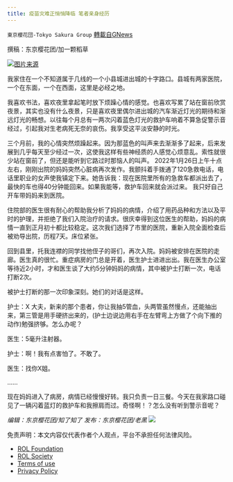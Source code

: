 ```yaml
---
title: 疫苗灾难正悄悄降临 笔者亲身经历
---
```

`東京櫻花団-Tokyo Sakura Group` [轉載自GNews](https://gnews.org/zh-hans/2097523/)

撰稿：东京樱花团/加一颗稻草

![](https://assets.gnews.org/wp-content/uploads/2022/03/疫苗灾难正悄悄降临-笔者亲身经历.jpg)[图片来源](https://www.google.com/imgres?imgurl=https%3A%2F%2Fi0.wp.com%2Fgeneonline.news%2Fwp-content%2Fuploads%2F2020%2F09%2F142859856_s.jpg%3Ffit%3D897%252C534%26ssl%3D1&amp;imgrefurl=https%3A%2F%2Fgeneonline.news%2Fvaccine-disaster-and-covid-19%2F&amp;tbnid=lo20TJOZJ66X9M&amp;vet=12ahUKEwiezZPl9qj2AhVtk9gFHVdXBeQQMyg8egQIARAw..i&amp;docid=PoUC_AFu2eLl9M&amp;w=897&amp;h=534&amp;q=%E7%96%AB%E8%8B%97%E7%81%BE%E9%9A%BE&amp;ved=2ahUKEwiezZPl9qj2AhVtk9gFHVdXBeQQMyg8egQIARAw)

我家住在一个不知道属于几线的一个小县城进出城的十字路口。县城有两家医院，一个在东面，一个在西面，这里是必经之地。

我喜欢书法，喜欢夜里拿起笔时放下烦躁心情的感觉。也喜欢写累了站在窗前欣赏夜景，其实也没有什么夜景，只是喜欢夜里偶尔进出城的汽车渐近灯光的期待和渐远灯光的畅想。以往每个月总有一两次闪着蓝色灯光的救护车响着不算急促警示音经过，引起我对生老病死无奈的哀伤。我享受这平淡安静的时光。

三个月前，我的心情突然烦躁起来。因为那蓝色的叫声来去渐渐多了起来，后来发展到几乎每天至少经过一次，这使我这样有些神经质的人感觉心烦意乱。索性就很少站在窗前了，但还是能听到它路过时那恼人的叫声。 2022年1月26日上午十点左右，刚刚出院的妈妈突然心脏病再次发作。我颤抖着手拨通了120急救电话，电话里职业的女声使我镇定下来。她告诉我：现在医院里所有的急救车都派出去了，最快的车也得40分钟能回来。如果我能等，救护车回来就会派过来。 我只好自己开车带妈妈来到医院。

住院部的医生很有耐心的帮助我分析了妈妈的病情，介绍了用药品种和方法以及平时的护理，并拒绝了我们入院治疗的请求。很庆幸得到这位医生的帮助，妈妈的病情一直到正月初十都比较稳定。这次我们选择了市里的医院，重新入院全面检查后被劝导出院，历程7天。床位紧张。

回到县里，托我连襟的同学找他侄子的哥们，再次入院。妈妈被安排在医院的走廊。医生真的很忙。重症病房的门总是开着，医生护士进进出出。我在医生办公室等待近2小时，才和医生谈了大约5分钟妈妈的病情，其中被护士打断一次，电话打断2次。

被护士打断的那一次印象深刻。她们的对话是这样。

护士：X 大夫，新来的那个患者，你让我抽5管血，头两管虽然慢点，还能抽出来，第三管是用手硬挤出来的，(护士边说边用右手在左臂弯上方做了个向下推的动作)勉强挤够。怎么办呢？

医生：5毫升注射器。

护士：啊！我有点害怕了。不敢了。

医生：找你X姐。

……

现在妈妈进入了病房，病情已经慢慢好转。我只负责一日三餐。今天在我家路口碰见了一辆闪着蓝灯的救护车和我擦肩而过。奇怪啊！？怎么没有听到警示音呢？

*编辑：东京樱花团/知了知了
发布：东京樱花团/老黑*
![](https://assets.gnews.org/wp-content/uploads/2022/03/二维码.jpg)
 

免责声明：本文内容仅代表作者个人观点，平台不承担任何法律风险。

- [ROL Foundation](https://rolfoundation.org/)
- [ROL Society](https://rolsociety.org/)
- [Terms of use](https://gnews.org/terms-of-use-3/)
- [Privacy Policy](https://gnews.org/privacy-policy/)
